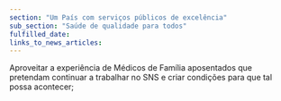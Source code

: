 ```yaml
---
section: "Um País com serviços públicos de excelência"
sub_section: "Saúde de qualidade para todos"
fulfilled_date:
links_to_news_articles:
---
```


Aproveitar a experiência de Médicos de Família aposentados que pretendam continuar a trabalhar no SNS e criar condições para que tal possa acontecer;